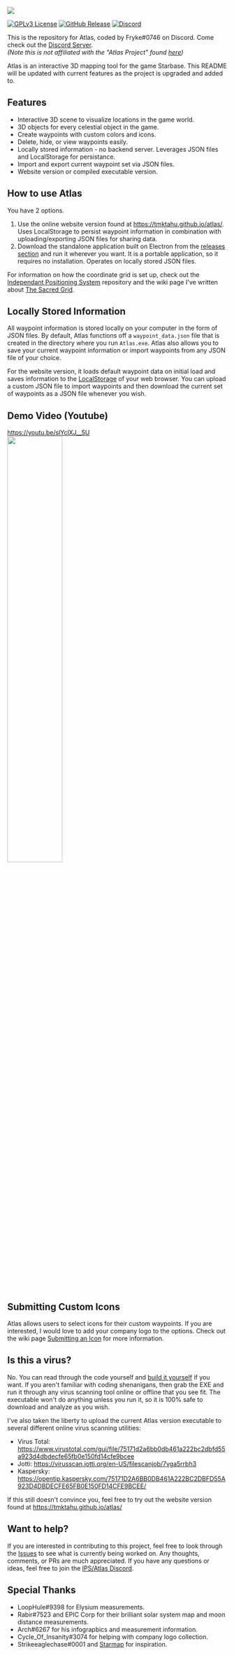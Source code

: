 ![](https://i.imgur.com/apTDwvA.png)

[![GPLv3 License](https://img.shields.io/static/v1?label=Licence&message=GPL%20v3&color=green)](https://opensource.org/licenses/) [![GitHub Release](https://img.shields.io/static/v1?label=Version&message=1.0.0&color=blue)]() [![Discord](https://img.shields.io/static/v1?label=Discord&message=Click%20to%20Join&color=purple)](https://discord.gg/Vafdx5JWBh)

This is the repository for Atlas, coded by Fryke#0746 on Discord. Come check out the [Discord Server](https://discord.gg/Vafdx5JWBh).
<br>
_(Note this is not affiliated with the "Atlas Project" found [here](https://discord.gg/TURc9vNu))_

Atlas is an interactive 3D mapping tool for the game Starbase. This README will be updated with current features as the project is upgraded and added to.

## Features

- Interactive 3D scene to visualize locations in the game world.
- 3D objects for every celestial object in the game.
- Create waypoints with custom colors and icons.
- Delete, hide, or view waypoints easily.
- Locally stored information - no backend server. Leverages JSON files and LocalStorage for persistance.
- Import and export current waypoint set via JSON files.
- Website version or compiled executable version.

## How to use Atlas

You have 2 options.

1. Use the online website version found at https://tmktahu.github.io/atlas/. Uses LocalStorage to persist waypoint information in combination with uploading/exporting JSON files for sharing data.
2. Download the standalone application built on Electron from the [releases section](https://github.com/Tmktahu/atlas/releases) and run it wherever you want. It is a portable application, so it requires no installation. Operates on locally stored JSON files.

For information on how the coordinate grid is set up, check out the [Independant Positioning System](https://github.com/Tmktahu/IPS) repository and the wiki page I've written about [The Sacred Grid](https://github.com/Tmktahu/IPS/wiki/The-Sacred-Grid).

## Locally Stored Information

All waypoint information is stored locally on your computer in the form of JSON files. By default, Atlas functions off a `waypoint_data.json` file that is created in the directory where you run `Atlas.exe`. Atlas also allows you to save your current waypoint information or import waypoints from any JSON file of your choice.

For the website version, it loads default waypoint data on initial load and saves information to the [LocalStorage](https://developer.mozilla.org/en-US/docs/Web/API/Web_Storage_API) of your web browser. You can upload a custom JSON file to import waypoints and then download the current set of waypoints as a JSON file whenever you wish.

## Demo Video (Youtube)

https://youtu.be/slYclXJ__5U
<br>
<a href="https://youtu.be/slYclXJ__5U" target="_blank"><img src="https://i.imgur.com/odpcdZ0.png" width="50%"></a>

## Submitting Custom Icons

Atlas allows users to select icons for their custom waypoints. If you are interested, I would love to add your company logo to the options. Check out the wiki page [Submitting an Icon](https://github.com/Tmktahu/atlas/wiki/Submitting-an-Icon) for more information.

## Is this a virus?

No. You can read through the code yourself and [build it yourself](https://github.com/Tmktahu/atlas/wiki/How-To-Build) if you want. If you aren't familiar with coding shenanigans, then grab the EXE and run it through any virus scanning tool online or offline that you see fit. The executable won't do anything unless you run it, so it is 100% safe to download and analyze as you wish.

I've also taken the liberty to upload the current Atlas version executable to several different online virus scanning utilities:

- Virus Total: https://www.virustotal.com/gui/file/75171d2a6bb0db461a222bc2dbfd55a923d4dbdecfe65fb0e150fd14cfe9bcee
- Jotti: https://virusscan.jotti.org/en-US/filescanjob/7vga5rrbh3
- Kaspersky: https://opentip.kaspersky.com/75171D2A6BB0DB461A222BC2DBFD55A923D4DBDECFE65FB0E150FD14CFE9BCEE/

If this still doesn't convince you, feel free to try out the website version found at https://tmktahu.github.io/atlas/

## Want to help?

If you are interested in contributing to this project, feel free to look through the [Issues](https://github.com/Tmktahu/atlas/issues) to see what is currently being worked on. Any thoughts, comments, or PRs are much appreciated. If you have any questions or ideas, feel free to join the [IPS/Atlas Discord](https://discord.gg/Vafdx5JWBh).

## Special Thanks

- LoopHule#9398 for Elysium measurements.
- Rabir#7523 and EPIC Corp for their brilliant solar system map and moon distance measurements.
- Arch#6267 for his infograpbics and measurement information.
- Cycle_Of_Insanity#3074 for helping with company logo collection.
- Strikeeaglechase#0001 and [Starmap](https://github.com/Collective-SB/Starmap) for inspiration.
